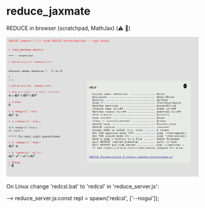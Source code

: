 # reduce_jaxmate
REDUCE in browser (scratchpad, MathJax) (:warning: :construction:)

![red_jxmt1](docs/test.png)

On Linux change 'redcsl.bat' to 'redcsl' in 'reduce_server.js':

--> reduce_server.js:const repl = spawn('redcsl', ['--nogui']);